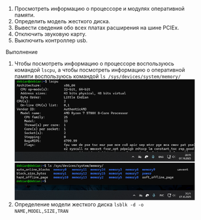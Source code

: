 1) Просмотреть информацию о процессоре и модулях оперативной памяти.
2) Определить модель жесткого диска.
3) Вывести сведения обо всех платах расширения на шине PCIEx.
4) Отключить звуковую карту.
5) Выключить контроллер usb.

Выполнение

1. Чтобы посмотреть информацию о процессоре воспользуюсь командой `lscpu`, а чтобы посмотреть информацию о оперативной памяти воспользуюсь командой `ls /sys/devices/system/memory/`
![Image](https://github.com/sender2033/testwork-protech-Vafin/blob/main/%D0%9C%D0%BE%D0%B4%D1%83%D0%BB%D1%8C%201.%20%D0%9E%D0%A1/%D0%98%D0%B7%D0%BE%D0%B1%D1%80%D0%B0%D0%B6%D0%B5%D0%BD%D0%B8%D1%8F/Pasted%20image%2020251007201603.png?raw=true)
![Image](https://github.com/sender2033/testwork-protech-Vafin/blob/main/%D0%9C%D0%BE%D0%B4%D1%83%D0%BB%D1%8C%201.%20%D0%9E%D0%A1/%D0%98%D0%B7%D0%BE%D0%B1%D1%80%D0%B0%D0%B6%D0%B5%D0%BD%D0%B8%D1%8F/Pasted%20image%2020251007202233.png?raw=true)
2. Определение модели жесткого диска `lsblk -d -o NAME,MODEL,SIZE,TRAN`
